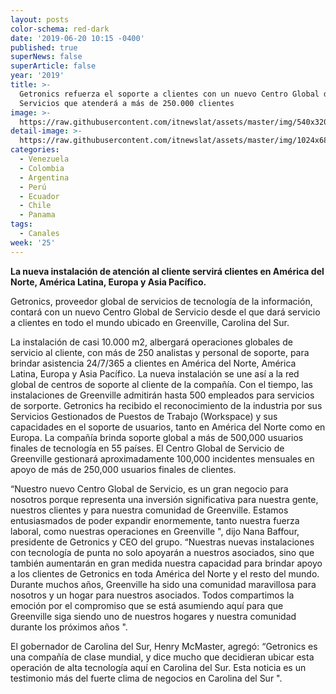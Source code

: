 ```yaml
---
layout: posts
color-schema: red-dark
date: '2019-06-20 10:15 -0400'
published: true
superNews: false
superArticle: false
year: '2019'
title: >-
  Getronics refuerza el soporte a clientes con un nuevo Centro Global de
  Servicios que atenderá a más de 250.000 clientes
image: >-
  https://raw.githubusercontent.com/itnewslat/assets/master/img/540x320/Clientes-Satisfechos-p.jpg
detail-image: >-
  https://raw.githubusercontent.com/itnewslat/assets/master/img/1024x680/Clientes-Satisfechos-g.jpg
categories:
  - Venezuela
  - Colombia
  - Argentina
  - Perú
  - Ecuador
  - Chile
  - Panama
tags:
  - Canales
week: '25'
---
```

**La nueva instalación de atención al cliente servirá clientes en América del Norte, América Latina, Europa y Asia Pacífico.**

Getronics, proveedor global de servicios de tecnología de la información, contará con un nuevo Centro Global de Servicio desde el que dará servicio a clientes en todo el mundo ubicado en Greenville, Carolina del Sur.

La instalación de casi 10.000 m2, albergará operaciones globales de servicio al cliente, con más de 250 analistas y personal de soporte, para brindar asistencia 24/7/365 a clientes en América del Norte, América Latina, Europa y Asia Pacífico. La nueva instalación se une así a la red global de centros de soporte al cliente de la compañía. Con el tiempo, las instalaciones de Greenville admitirán hasta 500 empleados para servicios de sorporte.
Getronics ha recibido el reconocimiento de la industria por sus Servicios Gestionados de Puestos de Trabajo (Workspace) y sus capacidades en el soporte de usuarios, tanto en América del Norte como en Europa. La compañía brinda soporte global a más de 500,000 usuarios finales de tecnología en 55 países. El Centro Global de Servicio de Greenville gestionará aproximadamente 100,000 incidentes mensuales en apoyo de más de 250,000 usuarios finales de clientes.

 “Nuestro nuevo Centro Global de Servicio, es un gran negocio para nosotros porque representa una inversión significativa para nuestra gente, nuestros clientes y para nuestra comunidad de Greenville. Estamos entusiasmados de poder expandir enormemente, tanto nuestra fuerza laboral, como nuestras operaciones en Greenville ", dijo Nana Baffour, presidente de Getronics y CEO del grupo. “Nuestras nuevas instalaciones con tecnología de punta no solo apoyarán a nuestros asociados, sino que también aumentarán en gran medida nuestra capacidad para brindar apoyo a los clientes de Getronics en toda América del Norte y el resto del mundo. Durante muchos años, Greenville ha sido una comunidad maravillosa para nosotros y un hogar para nuestros asociados. Todos compartimos la emoción por el compromiso que se está asumiendo aquí para que Greenville siga siendo uno de nuestros hogares y nuestra comunidad durante los próximos años ".
 
El gobernador de Carolina del Sur, Henry McMaster, agregó: “Getronics es una compañía de clase mundial, y dice mucho que decidieran ubicar esta operación de alta tecnología aquí en Carolina del Sur. Esta noticia es un testimonio más del fuerte clima de negocios en Carolina del Sur ".